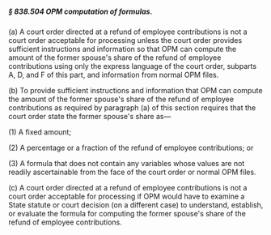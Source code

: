##### § 838.504 OPM computation of formulas. #####

(a) A court order directed at a refund of employee contributions is not a court order acceptable for processing unless the court order provides sufficient instructions and information so that OPM can compute the amount of the former spouse's share of the refund of employee contributions using only the express language of the court order, subparts A, D, and F of this part, and information from normal OPM files.

(b) To provide sufficient instructions and information that OPM can compute the amount of the former spouse's share of the refund of employee contributions as required by paragraph (a) of this section requires that the court order state the former spouse's share as—

(1) A fixed amount;

(2) A percentage or a fraction of the refund of employee contributions; or

(3) A formula that does not contain any variables whose values are not readily ascertainable from the face of the court order or normal OPM files.

(c) A court order directed at a refund of employee contributions is not a court order acceptable for processing if OPM would have to examine a State statute or court decision (on a different case) to understand, establish, or evaluate the formula for computing the former spouse's share of the refund of employee contributions.